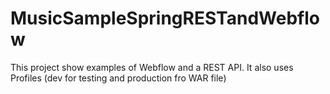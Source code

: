 MusicSampleSpringRESTandWebflow
===============================

This project show examples of Webflow and a REST API. It also uses Profiles (dev for testing and production fro WAR file)

